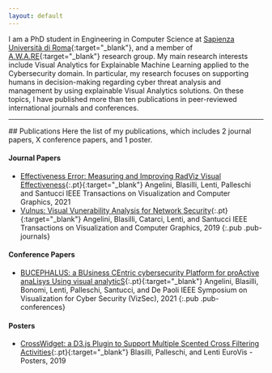 ```yaml
---
layout: default
---
```

I am a PhD student in Engineering in Computer Science at [Sapienza Università di Roma](https://www.uniroma1.it){:target="_blank"}, and a member of [A.W.A.RE](http://aware.diag.uniroma1.it){:target="_blank"} research group. My main research interests include Visual Analytics for Explainable Machine Learning applied to the Cybersecurity domain. In particular, my research focuses on supporting humans in decision-making regarding cyber threat analysis and management by using explainable Visual Analytics solutions. On these topics, I have published more than ten publications in peer-reviewed international journals and conferences.

<hr>
## Publications
Here the list of my publications, which includes 2 journal papers, X conference papers, and 1 poster.

#### Journal Papers
- [Effectiveness Error: Measuring and Improving RadViz Visual Effectiveness](https://doi.org/10.1109/TVCG.2021.3104879){:.pt}{:target="_blank"}
  <span class="pa">Angelini, Blasilli, Lenti, Palleschi and Santucci</span>
  <span class="pv">IEEE Transactions on Visualization and Computer Graphics, 2021</span>
- [Vulnus: Visual Vunerability Analysis for Network Security](https://doi.org/10.1109/TVCG.2018.2865028){:.pt}{:target="_blank"}
  <span class="pa">Angelini, Blasilli, Catarci, Lenti, and Santucci</span>
  <span class="pv">IEEE Transactions on Visualization and Computer Graphics, 2019</span>
{:.pub .pub-journals}

#### Conference Papers

- [BUCEPHALUS: a BUsiness CEntric cybersecurity Platform for proActive anaLisys Using visual analyticS](){:.pt}{:target="_blank"}
  <span class="pa">Angelini, Blasilli, Bonomi, Lenti, Palleschi, Santucci, and De Paoli</span>
  <span class="pv">IEEE Symposium on Visualization for Cyber Security (VizSec), 2021</span>
{:.pub .pub-conferences}

#### Posters

- [CrossWidget: a D3.js Plugin to Support Multiple Scented Cross Filtering Activities](https://doi.org/10.2312/eurp.20191131){:.pt}{:target="_blank"}
  <span class="pa">Blasilli, Palleschi, and Lenti</span>
  <span class="pv">EuroVis - Posters, 2019</span>
